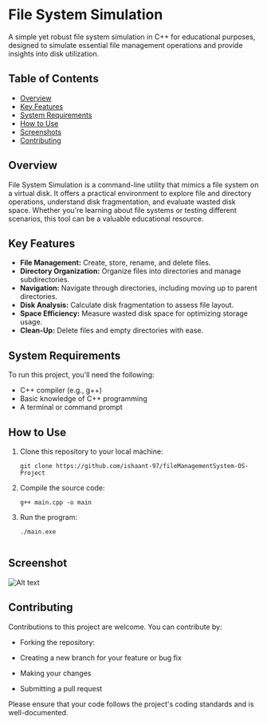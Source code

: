 # File System Simulation

A simple yet robust file system simulation in C++ for educational purposes, designed to simulate essential file management operations and provide insights into disk utilization.

## Table of Contents

- [Overview](#overview)
- [Key Features](#key-features)
- [System Requirements](#system-requirements)
- [How to Use](#how-to-use)
- [Screenshots](#screenshots)
- [Contributing](#contributing)

## Overview

File System Simulation is a command-line utility that mimics a file system on a virtual disk. It offers a practical environment to explore file and directory operations, understand disk fragmentation, and evaluate wasted disk space. Whether you're learning about file systems or testing different scenarios, this tool can be a valuable educational resource.

## Key Features

- **File Management:** Create, store, rename, and delete files.
- **Directory Organization:** Organize files into directories and manage subdirectories.
- **Navigation:** Navigate through directories, including moving up to parent directories.
- **Disk Analysis:** Calculate disk fragmentation to assess file layout.
- **Space Efficiency:** Measure wasted disk space for optimizing storage usage.
- **Clean-Up:** Delete files and empty directories with ease.

## System Requirements

To run this project, you'll need the following:

- C++ compiler (e.g., g++)
- Basic knowledge of C++ programming
- A terminal or command prompt

## How to Use

1. Clone this repository to your local machine:

   ```shell
   git clone https://github.com/ishaant-97/fileManagementSystem-OS-Project

2. Compile the source code:

    ```shell
    g++ main.cpp -o main

3. Run the program:

    ```shell
    ./main.exe


## Screenshot
![Alt text](image.png)


## Contributing

Contributions to this project are welcome. You can contribute by:


- Forking the repository:

- Creating a new branch for your feature or bug fix
- Making your changes
- Submitting a pull request

Please ensure that your code follows the project's coding standards and is well-documented.